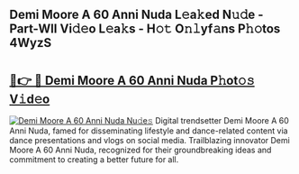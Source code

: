 ## Demi Moore A 60 Anni Nuda L𝚎a𝚔ed N𝚞𝚍e - Part-WII Vi𝚍𝚎o L𝚎a𝚔s - H𝚘𝚝 O𝚗𝚕yf𝚊ns P𝚑𝚘tos 4WyzS

# <h2><a href="http://kf9cm3.oniu.top/?m=Demi+Moore+A+60+Anni+Nuda">🔗👉 🔴 Demi Moore A 60 Anni Nuda P𝚑ot𝚘𝚜 V𝚒d𝚎o</a></h2>

[![Demi Moore A 60 Anni Nuda Nu𝚍e𝚜](https://i.imgur.com/0qMVB7G.gif)](http://kf9cm3.oniu.top/?m=Demi+Moore+A+60+Anni+Nuda)
Digital trendsetter Demi Moore A 60 Anni Nuda, famed for disseminating lifestyle and dance-related content via dance presentations and vlogs on social media. Trailblazing innovator Demi Moore A 60 Anni Nuda, recognized for their groundbreaking ideas and commitment to creating a better future for all.  
